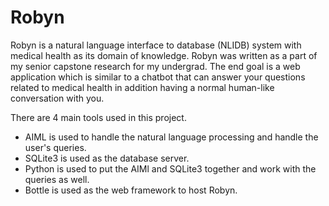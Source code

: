 # Robyn

Robyn is a natural language interface to database (NLIDB) system with medical health as its domain of knowledge. Robyn was written as a part of my senior capstone research for my undergrad. The end goal is a web application which is similar to a chatbot that can answer your questions related to medical health in addition having a normal human-like conversation with you.

There are 4 main tools used in this project.
* AIML is used to handle the natural language processing and handle the user's queries.
* SQLite3 is used as the database server.
* Python is used to put the AIMl and SQLite3 together and work with the queries as well.
* Bottle is used as the web framework to host Robyn.
